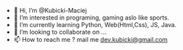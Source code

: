 - 👋 Hi, I’m @Kubicki-Maciej
- 👀 I’m interested in programing, gaming aslo like sports.
- 🌱 I’m currently learning Python, Web(Html,Css), JS, Java.
- 💞️ I’m looking to collaborate on ...
- 📫 How to reach me ? mail me dev.kubicki@gmail.com

<!---
Kubicki-Maciej/Kubicki-Maciej is a ✨ special ✨ repository because its `README.md` (this file) appears on your GitHub profile.
You can click the Preview link to take a look at your changes.
--->
